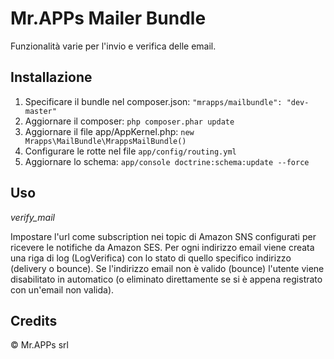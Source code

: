 # Mr.APPs Mailer Bundle

Funzionalità varie per l'invio e verifica delle email.

## Installazione

1. Specificare il bundle nel composer.json: `"mrapps/mailbundle": "dev-master"`
2. Aggiornare il composer: `php composer.phar update`
3. Aggiornare il file app/AppKernel.php: `new Mrapps\MailBundle\MrappsMailBundle()`
4. Configurare le rotte nel file `app/config/routing.yml`
5. Aggiornare lo schema: `app/console doctrine:schema:update --force`


## Uso

*verify_mail*

Impostare l'url come subscription nei topic di Amazon SNS configurati per ricevere le notifiche da Amazon SES.
Per ogni indirizzo email viene creata una riga di log (LogVerifica) con lo stato di quello specifico indirizzo (delivery o bounce).
Se l'indirizzo email non è valido (bounce) l'utente viene disabilitato in automatico (o eliminato direttamente se si è appena registrato con un'email non valida).

## Credits

© Mr.APPs srl